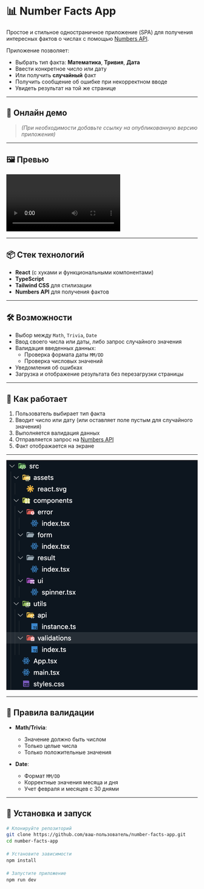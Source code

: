 # 📊 Number Facts App

Простое и стильное одностраничное приложение (SPA) для получения интересных фактов о числах с помощью [Numbers API](http://numbersapi.com).

Приложение позволяет:

- Выбрать тип факта: **Математика**, **Тривия**, **Дата**
- Ввести конкретное число или дату
- Или получить **случайный** факт
- Получить сообщение об ошибке при некорректном вводе
- Увидеть результат на той же странице

---

## 🚀 Онлайн демо

> _(При необходимости добавьте ссылку на опубликованную версию приложения)_

---

## 🖼️ Превью

![Демо приложения](./public/demo.mov) <!-- при необходимости замените на ваш скриншот -->

---

## 📦 Стек технологий

- **React** (с хуками и функциональными компонентами)
- **TypeScript**
- **Tailwind CSS** для стилизации
- **Numbers API** для получения фактов

---

## 🛠️ Возможности

- Выбор между `Math`, `Trivia`, `Date`
- Ввод своего числа или даты, либо запрос случайного значения
- Валидация введенных данных:
    - Проверка формата даты `MM/DD`
    - Проверка числовых значений
- Уведомления об ошибках
- Загрузка и отображение результата без перезагрузки страницы

---

## 🧠 Как работает

1. Пользователь выбирает тип факта
2. Вводит число или дату (или оставляет поле пустым для случайного значения)
3. Выполняется валидация данных
4. Отправляется запрос на [Numbers API](http://numbersapi.com)
5. Факт отображается на экране

---

![Структура проекта](./public/structure.png)

---

## 🧪 Правила валидации

- **Math/Trivia**:
    - Значение должно быть числом
    - Только целые числа
    - Только положительные значения

- **Date**:
    - Формат `MM/DD`
    - Корректные значения месяца и дня
    - Учет февраля и месяцев с 30 днями

---

## 🧾 Установка и запуск

```bash
# Клонируйте репозиторий
git clone https://github.com/ваш-пользователь/number-facts-app.git
cd number-facts-app

# Установите зависимости
npm install

# Запустите приложение
npm run dev
```
